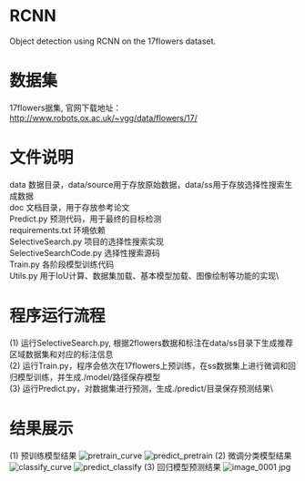 # RCNN
Object detection using RCNN on the 17flowers dataset.

# 数据集
17flowers据集, 官网下载地址：http://www.robots.ox.ac.uk/~vgg/data/flowers/17/

# 文件说明
data						        数据目录，data/source用于存放原始数据，data/ss用于存放选择性搜索生成数据\
doc							        文档目录，用于存放参考论文\
Predict.py					    预测代码，用于最终的目标检测\
requirements.txt			  环境依赖\
SelectiveSearch.py			项目的选择性搜索实现\
SelectiveSearchCode.py	选择性搜索源码\
Train.py					      各阶段模型训练代码\
Utils.py					      用于IoU计算、数据集加载、基本模型加载、图像绘制等功能的实现\

# 程序运行流程
(1) 运行SelectiveSearch.py, 根据2flowers数据和标注在data/ss目录下生成推荐区域数据集和对应的标注信息\
(2) 运行Train.py，程序会依次在17flowers上预训练，在ss数据集上进行微调和回归模型训练，并生成./model/路径保存模型\
(3) 运行Predict.py，对数据集进行预测，生成./predict/目录保存预测结果\

# 结果展示
(1) 预训练模型结果
![pretrain_curve](https://github.com/jchsun1/RCNN/assets/127655914/e24db6c8-fd83-4396-8d0e-92f64378a533)
![predict_pretrain](https://github.com/jchsun1/RCNN/assets/127655914/0b06db6e-b1d5-48e3-a6b1-c4c902212110)
(2) 微调分类模型结果
![classify_curve](https://github.com/jchsun1/RCNN/assets/127655914/7924722e-08fb-4941-a3f4-ad401293485b)
![predict_classify](https://github.com/jchsun1/RCNN/assets/127655914/6c734d3f-8cd7-4891-b09c-fc34c928ad8c)
(3) 回归模型预测结果
![image_0001 jpg](https://github.com/jchsun1/RCNN/assets/127655914/a84ff3df-306d-4220-82d6-6ecb2d2303cd)

